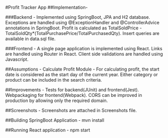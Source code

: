 #Profit Tracker App
##Implementation-

###Backend -
  Implemented using SpringBoot, JPA and H2 database.
  Exceptions are handled using @ExceptionHandler and @ControllerAdvice annotations in SpringBoot.
  Profit is calculated as TotalSoldPrice - TotalSoldQty*(TotalPurchasePrice/TotalPurchasedQty).
  Insert queries are available in data.sql file.
  
###Frontend -
  A single page application is implemented using React.
  Links are handled using Router in React.
  Client side validations are handled using Javascript.
  
##Assumptions -
Calculate Profit Module -
  For calculating profit, the start date is considered as the start day of the current year.
  Either category or product can be included in the search criteria.
   
##Improvements -
Tests for backend(JUnit) and frontend(Jest).
Webpackaging for frontend(Webpack).
CORS can be improved in production by allowing only the required domain.

##Screenshots -
Screenshots are attached in Screenshots file.

##Building SpringBoot Application -
mvn install

##Running React application -
npm start
